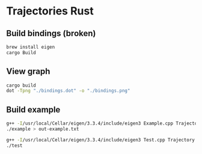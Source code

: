 # Trajectories Rust

## Build bindings (broken)

```bash
brew install eigen
cargo Build
```

## View graph

```bash
cargo build
dot -Tpng "./bindings.dot" -o "./bindings.png"
```

## Build example

```bash
g++ -I/usr/local/Cellar/eigen/3.3.4/include/eigen3 Example.cpp Trajectory.cpp Path.cpp -o example -O3
./example > out-example.txt

g++ -I/usr/local/Cellar/eigen/3.3.4/include/eigen3 Test.cpp Trajectory.cpp Path.cpp -o test -O3
./test
```
